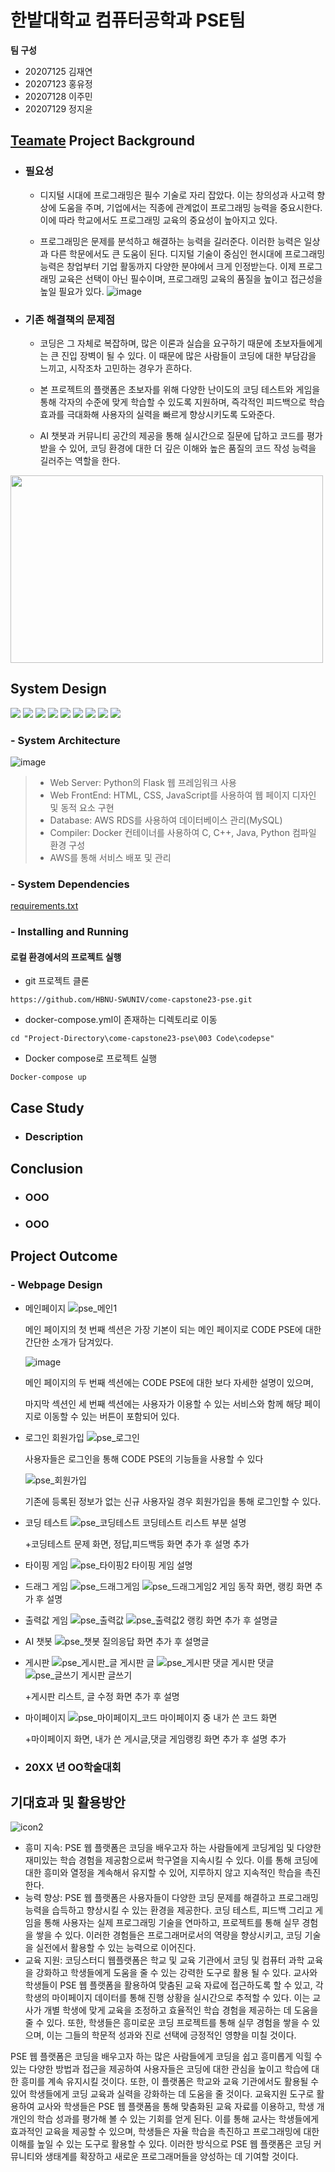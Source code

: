# 한밭대학교 컴퓨터공학과 PSE팀

**팀 구성**
- 20207125 김재연 
- 20207123 홍유정
- 20207128 이주민
- 20207129 정지윤

## <u>Teamate</u> Project Background
- ### 필요성
  - 디지털 시대에 프로그래밍은 필수 기술로 자리 잡았다. 이는 창의성과 사고력 향상에 도움을 주며, 기업에서는 직종에 관계없이 프로그래밍 능력을 중요시한다. 이에 따라 학교에서도 프로그래밍 교육의 중요성이 높아지고 있다.
    
  - 프로그래밍은 문제를 분석하고 해결하는 능력을 길러준다. 이러한 능력은 일상과 다른 학문에서도 큰 도움이 된다. 디지털 기술이 중심인 현시대에 프로그래밍 능력은 창업부터 기업 활동까지 다양한 분야에서 크게 인정받는다. 이제 프로그래밍 교육은 선택이 아닌 필수이며, 프로그래밍 교육의 품질을 높이고 접근성을 높일 필요가 있다.
![image](https://github.com/HBNU-SWUNIV/come-capstone23-pse/assets/121489065/0afa8207-27d6-4f42-abe7-86d49572f52c)



- ### 기존 해결책의 문제점
  - 코딩은 그 자체로 복잡하며, 많은 이론과 실습을 요구하기 때문에 초보자들에게는 큰 진입 장벽이 될 수 있다. 이 때문에 많은 사람들이 코딩에 대한 부담감을 느끼고, 시작조차 고민하는 경우가 흔하다.
    
  - 본 프로젝트의 플랫폼은 초보자를 위해 다양한 난이도의 코딩 테스트와 게임을 통해 각자의 수준에 맞게 학습할 수 있도록 지원하며, 즉각적인 피드백으로 학습 효과를 극대화해 사용자의 실력을 빠르게 향상시키도록 도와준다.
    
  - AI 챗봇과 커뮤니티 공간의 제공을 통해 실시간으로 질문에 답하고 코드를 평가받을 수 있어, 코딩 환경에 대한 더 깊은 이해와 높은 품질의 코드 작성 능력을 길러주는 역할을 한다.
<img src="https://github.com/jaeyeonkk/test/assets/121489065/e5c4d493-0393-4323-bf6d-cb28bf51e6b1.png" width="500" height="300"/>

## System Design

<img src="https://img.shields.io/badge/python-3776AB?style=for-the-badge&logo=python&logoColor=white"> <img src="https://img.shields.io/badge/flask-000000?style=for-the-badge&logo=flask&logoColor=white">
<img src="https://img.shields.io/badge/html5-E34F26?style=for-the-badge&logo=html5&logoColor=white">
<img src="https://img.shields.io/badge/css-1572B6?style=for-the-badge&logo=css3&logoColor=white">
<img src="https://img.shields.io/badge/javascript-F7DF1E?style=for-the-badge&logo=javascript&logoColor=black">
<img src="https://img.shields.io/badge/mysql-4479A1?style=for-the-badge&logo=mysql&logoColor=white">
<img src ="https://img.shields.io/badge/AWS-232F3E.svg?&style=for-the-badge&logo=amazonaws&logoColor=white"/>
<img src ="https://img.shields.io/badge/rds-527FFF.svg?&style=for-the-badge&logo=amazonrds&logoColor=white"/>
<img src ="https://img.shields.io/badge/docker-2496ED.svg?&style=for-the-badge&logo=docker&logoColor=white"/>


### - System Architecture
![image](https://github.com/HBNU-SWUNIV/come-capstone23-pse/assets/93113812/fa2fa633-a4ba-4f41-aaed-f141f4b0d73c)
>- Web Server: Python의 Flask 웹 프레임워크 사용
>- Web FrontEnd: HTML, CSS, JavaScript를 사용하여 웹 페이지 디자인 및 동적 요소 구현
>- Database: AWS RDS를 사용하여 데이터베이스 관리(MySQL)
>- Compiler: Docker 컨테이너를 사용하여 C, C++, Java, Python  컴파일 환경 구성
>- AWS를 통해 서비스 배포 및 관리

### - System Dependencies
[requirements.txt](https://github.com/HBNU-SWUNIV/come-capstone23-pse/blob/main/003%20Code/requirements.txt
)

### - Installing and Running
#### 로컬 환경에서의 프로젝트 실행
- git 프로젝트 클론
```git
https://github.com/HBNU-SWUNIV/come-capstone23-pse.git
```
- docker-compose.yml이 존재하는 디렉토리로 이동
```
cd "Project-Directory\come-capstone23-pse\003 Code\codepse"
```
- Docker compose로 프로젝트 실행
```
Docker-compose up
```



## Case Study
  - ### Description
  
  
## Conclusion
  - ### OOO
  - ### OOO
  
## Project Outcome

 ### - Webpage Design
  - 메인페이지
    ![pse_메인1](https://github.com/HBNU-SWUNIV/come-capstone23-pse/assets/121539184/fa214ced-ecb6-4f0e-9662-492a5595ffa7)
    
    메인 페이지의 첫 번째 섹션은 가장 기본이 되는 메인 페이지로 CODE PSE에 대한 간단한 소개가 담겨있다.
    
    ![image](https://github.com/HBNU-SWUNIV/come-capstone23-pse/assets/121539184/b3e32f1b-7c77-4a5a-8b3b-04524d5e3e47)
    
    메인 페이지의 두 번째 섹션에는 CODE PSE에 대한 보다 자세한 설명이 있으며,
    
    마지막 섹션인 세 번째 섹션에는 사용자가 이용할 수 있는 서비스와 함께 해당 페이지로 이동할 수 있는 버튼이 포함되어 있다.
    
  - 로그인 회원가입
    ![pse_로그인](https://github.com/HBNU-SWUNIV/come-capstone23-pse/assets/121539184/9288167c-57d1-43de-ad73-c259288f6ef4)
    
    사용자들은 로그인을 통해 CODE PSE의 기능들을 사용할 수 있다
    
    ![pse_회원가입](https://github.com/HBNU-SWUNIV/come-capstone23-pse/assets/121539184/a48f4fcd-b214-4cb1-9339-c76a10557682)
    
    기존에 등록된 정보가 없는 신규 사용자일 경우 회원가입을 통해 로그인할 수 있다.

  - 코딩 테스트
    ![pse_코딩테스트](https://github.com/HBNU-SWUNIV/come-capstone23-pse/assets/121539184/133abdb7-ab42-4148-853d-6d6c47f4772b)
    코딩테스트 리스트 부분 설명

    +코딩테스트 문제 화면, 정답,피드백등 화면 추가 후 설명 추가

  - 타이핑 게임
    ![pse_타이핑2](https://github.com/HBNU-SWUNIV/come-capstone23-pse/assets/121539184/21acd8a0-c50f-4fe0-87bb-6e42fd555488)
    타이핑 게임 설명


  - 드래그 게임
    ![pse_드래그게임](https://github.com/HBNU-SWUNIV/come-capstone23-pse/assets/121539184/5aec527b-9131-48d7-a858-08047a7356ef)
    ![pse_드래그게임2](https://github.com/HBNU-SWUNIV/come-capstone23-pse/assets/121539184/a4ad5749-f424-494c-955f-5831bb79e75e)
    게임 동작 화면, 랭킹 화면 추가 후 설명


  - 출력값 게임
    ![pse_출력값](https://github.com/HBNU-SWUNIV/come-capstone23-pse/assets/121539184/ed2dabea-1f1d-42e0-8f10-609662fed766)
    ![pse_출력값2](https://github.com/HBNU-SWUNIV/come-capstone23-pse/assets/121539184/7fd5acf1-a816-4889-bb31-cb668ca4890b)
    랭킹 화면 추가 후 설명글

  - AI 챗봇
    ![pse_챗봇](https://github.com/HBNU-SWUNIV/come-capstone23-pse/assets/121539184/f71ac77b-34ae-4acf-8220-ebfd88fad4bb)
    질의응답 화면 추가 후 설명글

  - 게시판
    ![pse_게시판_글](https://github.com/HBNU-SWUNIV/come-capstone23-pse/assets/121539184/781392db-7d19-4a96-8da2-56b9931eebc3)
    게시판 글
    ![pse_게시판 댓글](https://github.com/HBNU-SWUNIV/come-capstone23-pse/assets/121539184/c67f61ae-6fff-4485-aba9-e472da3dd952)
    게시판 댓글
    ![pse_글쓰기](https://github.com/HBNU-SWUNIV/come-capstone23-pse/assets/121539184/1456c54c-acec-4ede-9712-2681478e26f4)
    게시판 글쓰기

    +게시판 리스트, 글 수정 화면 추가 후 설명


  - 마이페이지
    ![pse_마이페이지_코드](https://github.com/HBNU-SWUNIV/come-capstone23-pse/assets/121539184/40090575-05b3-42bc-85c0-93326e16185d)
    마이페이지 중 내가 쓴 코드 화면

    +마이페이지 화면, 내가 쓴 게시글,댓글 게임랭킹 화면 추가 후 설명 추가
    
- ### 20XX 년 OO학술대회 


## 기대효과 및 활용방안 ##
![icon2](https://github.com/HBNU-SWUNIV/come-capstone23-pse/assets/90593474/e03a49b7-314c-439d-a3f3-154b154f07ee)
- 흥미 지속: PSE 웹 플랫폼은 코딩을 배우고자 하는 사람들에게 코딩게임 및 다양한 재미있는 학습 경험을 제공함으로써 학구열을 지속시킬 수 있다. 이를 통해 코딩에 대한 흥미와 열정을 계속해서 유지할 수 있어, 지루하지 않고 지속적인 학습을 촉진한다.
- 능력 향상: PSE 웹 플랫폼은 사용자들이 다양한 코딩 문제를 해결하고 프로그래밍 능력을 습득하고 향상시킬 수 있는 환경을 제공한다. 코딩 테스트, 피드백 그리고 게임을 통해 사용자는 실제 프로그래밍 기술을 연마하고, 프로젝트를 통해 실무 경험을 쌓을 수 있다. 이러한 경험들은 프로그래머로서의 역량을 향상시키고, 코딩 기술을 실전에서 활용할 수 있는 능력으로 이어진다.
- 교육 지원: 코딩스터디 웹플랫폼은 학교 및 교육 기관에서 코딩 및 컴퓨터 과학 교육을 강화하고 학생들에게 도움을 줄 수 있는 강력한 도구로 활용 될 수 있다. 교사와 학생들이 PSE 웹 플랫폼을 활용하여 맞춤된 교육 자료에 접근하도록 할 수 있고, 각 학생의 마이페이지 데이터를 통해 진행 상황을 실시간으로 추적할 수 있다. 이는 교사가 개별 학생에 맞게 교육을 조정하고 효율적인 학습 경험을 제공하는 데 도움을 줄 수 있다. 또한, 학생들은 흥미로운 코딩 프로젝트를 통해 실무 경험을 쌓을 수 있으며, 이는 그들의 학문적 성과와 진로 선택에 긍정적인 영향을 미칠 것이다.

 PSE 웹 플랫폼은 코딩을 배우고자 하는 많은 사람들에게 코딩을 쉽고 흥미롭게 익힐 수 있는 다양한 방법과 접근을 제공하여 사용자들은 코딩에 대한 관심을 높이고 학습에 대한 흥미를 계속 유지시킬 것이다. 또한, 이 플랫폼은 학교와 교육 기관에서도 활용될 수 있어 학생들에게 코딩 교육과 실력을 강화하는 데 도움을 줄 것이다. 교육지원 도구로 활용하여 교사와 학생들은 PSE 웹 플랫폼을 통해 맞춤화된 교육 자료를 이용하고, 학생 개개인의 학습 성과를 평가해 볼 수 있는 기회를 얻게 된다. 이를 통해 교사는 학생들에게 효과적인 교육을 제공할 수 있으며, 학생들은 자율 학습을 촉진하고 프로그래밍에 대한 이해를 높일 수 있는 도구로 활용할 수 있다. 이러한 방식으로 PSE 웹 플랫폼은 코딩 커뮤니티와 생태계를 확장하고 새로운 프로그래머들을 양성하는 데 기여할 것이다.

